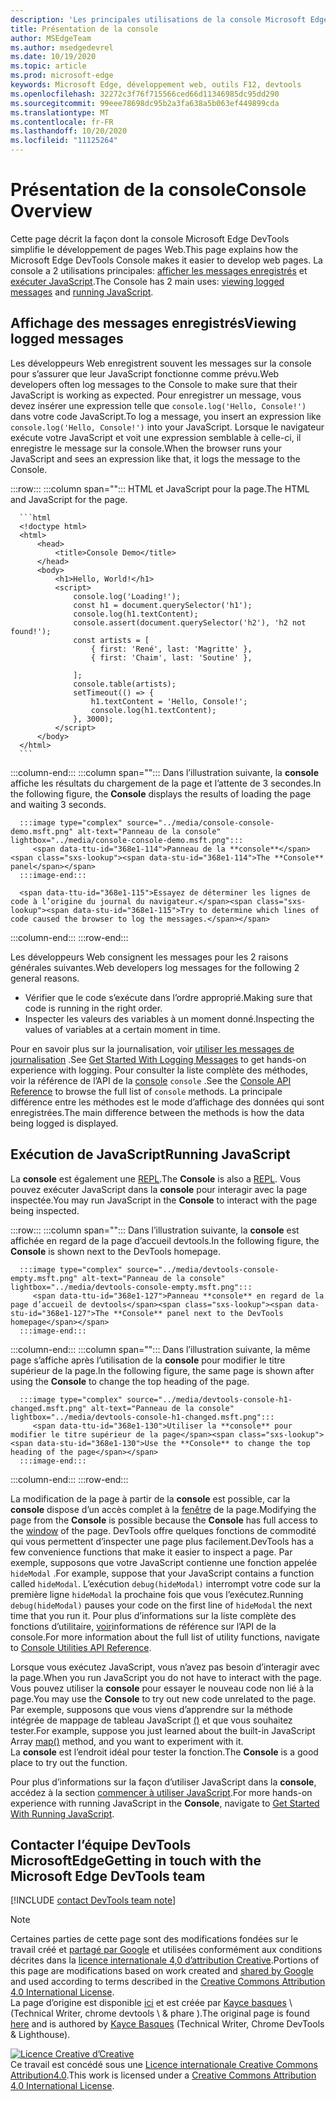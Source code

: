 ```yaml
---
description: 'Les principales utilisations de la console Microsoft Edge DevTools: journalisation des messages et exécution de JavaScript.'
title: Présentation de la console
author: MSEdgeTeam
ms.author: msedgedevrel
ms.date: 10/19/2020
ms.topic: article
ms.prod: microsoft-edge
keywords: Microsoft Edge, développement web, outils F12, devtools
ms.openlocfilehash: 32272c3f76f715566ced66d11346985dc95dd290
ms.sourcegitcommit: 99eee78698dc95b2a3fa638a5b063ef449899cda
ms.translationtype: MT
ms.contentlocale: fr-FR
ms.lasthandoff: 10/20/2020
ms.locfileid: "11125264"
---
```

<!-- Copyright Kayce Basques 

   Licensed under the Apache License, Version 2.0 (the "License");
   you may not use this file except in compliance with the License.
   You may obtain a copy of the License at

       https://www.apache.org/licenses/LICENSE-2.0

   Unless required by applicable law or agreed to in writing, software
   distributed under the License is distributed on an "AS IS" BASIS,
   WITHOUT WARRANTIES OR CONDITIONS OF ANY KIND, either express or implied.
   See the License for the specific language governing permissions and
   limitations under the License.  -->

# <span data-ttu-id="368e1-104">Présentation de la console</span><span class="sxs-lookup"><span data-stu-id="368e1-104">Console Overview</span></span>  

  

<span data-ttu-id="368e1-105">Cette page décrit la façon dont la console Microsoft Edge DevTools simplifie le développement de pages Web.</span><span class="sxs-lookup"><span data-stu-id="368e1-105">This page explains how the Microsoft Edge DevTools Console makes it easier to develop web pages.</span></span>  <span data-ttu-id="368e1-106">La console a 2 utilisations principales: [afficher les messages enregistrés](#viewing-logged-messages) et [exécuter JavaScript](#running-javascript).</span><span class="sxs-lookup"><span data-stu-id="368e1-106">The Console has 2 main uses: [viewing logged messages](#viewing-logged-messages) and [running JavaScript](#running-javascript).</span></span>  

## <span data-ttu-id="368e1-107">Affichage des messages enregistrés</span><span class="sxs-lookup"><span data-stu-id="368e1-107">Viewing logged messages</span></span>  

<span data-ttu-id="368e1-108">Les développeurs Web enregistrent souvent les messages sur la console pour s’assurer que leur JavaScript fonctionne comme prévu.</span><span class="sxs-lookup"><span data-stu-id="368e1-108">Web developers often log messages to the Console to make sure that their JavaScript is working as expected.</span></span>  <span data-ttu-id="368e1-109">Pour enregistrer un message, vous devez insérer une expression telle que `console.log('Hello, Console!')` dans votre code JavaScript.</span><span class="sxs-lookup"><span data-stu-id="368e1-109">To log a message, you insert an expression like `console.log('Hello, Console!')` into your JavaScript.</span></span>  <span data-ttu-id="368e1-110">Lorsque le navigateur exécute votre JavaScript et voit une expression semblable à celle-ci, il enregistre le message sur la console.</span><span class="sxs-lookup"><span data-stu-id="368e1-110">When the browser runs your JavaScript and sees an expression like that, it logs the message to the Console.</span></span>  

:::row:::
   :::column span="":::
      <span data-ttu-id="368e1-111">HTML et JavaScript pour la page.</span><span class="sxs-lookup"><span data-stu-id="368e1-111">The HTML and JavaScript for the page.</span></span>  
      
      ```html
      <!doctype html>
      <html>
          <head>
              <title>Console Demo</title>
          </head>
          <body>
              <h1>Hello, World!</h1>
              <script>
                  console.log('Loading!');
                  const h1 = document.querySelector('h1');
                  console.log(h1.textContent);
                  console.assert(document.querySelector('h2'), 'h2 not found!');
                  const artists = [
                      { first: 'René', last: 'Magritte' },
                      { first: 'Chaim', last: 'Soutine' },
                        
                  ];
                  console.table(artists);
                  setTimeout(() => {
                      h1.textContent = 'Hello, Console!';
                      console.log(h1.textContent);
                  }, 3000);
              </script>
          </body>
      </html>
      ```  
   :::column-end:::
   :::column span="":::
      <span data-ttu-id="368e1-112">Dans l’illustration suivante, la **console** affiche les résultats du chargement de la page et l’attente de 3 secondes.</span><span class="sxs-lookup"><span data-stu-id="368e1-112">In the following figure, the **Console** displays the results of loading the page and waiting 3 seconds.</span></span>  
      
      :::image type="complex" source="../media/console-console-demo.msft.png" alt-text="Panneau de la console" lightbox="../media/console-console-demo.msft.png":::
         <span data-ttu-id="368e1-114">Panneau de la **console**</span><span class="sxs-lookup"><span data-stu-id="368e1-114">The **Console** panel</span></span>  
      :::image-end:::  
      
      <span data-ttu-id="368e1-115">Essayez de déterminer les lignes de code à l’origine du journal du navigateur.</span><span class="sxs-lookup"><span data-stu-id="368e1-115">Try to determine which lines of code caused the browser to log the messages.</span></span>  
   :::column-end:::
:::row-end:::  

<span data-ttu-id="368e1-116">Les développeurs Web consignent les messages pour les 2 raisons générales suivantes.</span><span class="sxs-lookup"><span data-stu-id="368e1-116">Web developers log messages for the following 2 general reasons.</span></span>  

*   <span data-ttu-id="368e1-117">Vérifier que le code s’exécute dans l’ordre approprié.</span><span class="sxs-lookup"><span data-stu-id="368e1-117">Making sure that code is running in the right order.</span></span>  
*   <span data-ttu-id="368e1-118">Inspecter les valeurs des variables à un moment donné.</span><span class="sxs-lookup"><span data-stu-id="368e1-118">Inspecting the values of variables at a certain moment in time.</span></span>  

<span data-ttu-id="368e1-119">Pour en savoir plus sur la journalisation, voir [utiliser les messages de journalisation][DevtoolsConsoleLoggingMessages] .</span><span class="sxs-lookup"><span data-stu-id="368e1-119">See [Get Started With Logging Messages][DevtoolsConsoleLoggingMessages] to get hands-on experience with logging.</span></span>  <span data-ttu-id="368e1-120">Pour consulter la liste complète des méthodes, voir la référence de l’API de la [console][DevToolsConsoleAPI] `console` .</span><span class="sxs-lookup"><span data-stu-id="368e1-120">See the [Console API Reference][DevToolsConsoleAPI] to browse the full list of `console` methods.</span></span>  <span data-ttu-id="368e1-121">La principale différence entre les méthodes est le mode d’affichage des données qui sont enregistrées.</span><span class="sxs-lookup"><span data-stu-id="368e1-121">The main difference between the methods is how the data being logged is displayed.</span></span>  

## <span data-ttu-id="368e1-122">Exécution de JavaScript</span><span class="sxs-lookup"><span data-stu-id="368e1-122">Running JavaScript</span></span>  

<span data-ttu-id="368e1-123">La **console** est également une [REPL][WikiREPLoop].</span><span class="sxs-lookup"><span data-stu-id="368e1-123">The **Console** is also a [REPL][WikiREPLoop].</span></span>  <span data-ttu-id="368e1-124">Vous pouvez exécuter JavaScript dans la **console** pour interagir avec la page inspectée.</span><span class="sxs-lookup"><span data-stu-id="368e1-124">You may run JavaScript in the **Console** to interact with the page being inspected.</span></span>   

:::row:::
   :::column span="":::
      <span data-ttu-id="368e1-125">Dans l’illustration suivante, la **console** est affichée en regard de la page d’accueil devtools.</span><span class="sxs-lookup"><span data-stu-id="368e1-125">In the following figure, the **Console** is shown next to the DevTools homepage.</span></span>  
      
      :::image type="complex" source="../media/devtools-console-empty.msft.png" alt-text="Panneau de la console" lightbox="../media/devtools-console-empty.msft.png":::
         <span data-ttu-id="368e1-127">Panneau **console** en regard de la page d’accueil de devtools</span><span class="sxs-lookup"><span data-stu-id="368e1-127">The **Console** panel next to the DevTools homepage</span></span>  
      :::image-end:::  
   :::column-end:::
   :::column span="":::
      <span data-ttu-id="368e1-128">Dans l’illustration suivante, la même page s’affiche après l’utilisation de la **console** pour modifier le titre supérieur de la page.</span><span class="sxs-lookup"><span data-stu-id="368e1-128">In the following figure, the same page is shown after using the **Console** to change the top heading of the page.</span></span>
      
      :::image type="complex" source="../media/devtools-console-h1-changed.msft.png" alt-text="Panneau de la console" lightbox="../media/devtools-console-h1-changed.msft.png":::
         <span data-ttu-id="368e1-130">Utiliser la **console** pour modifier le titre supérieur de la page</span><span class="sxs-lookup"><span data-stu-id="368e1-130">Use the **Console** to change the top heading of the page</span></span>  
      :::image-end:::  
   :::column-end:::
:::row-end:::

<span data-ttu-id="368e1-131">La modification de la page à partir de la **console** est possible, car la **console** dispose d’un accès complet à la [fenêtre][MDNWindow] de la page.</span><span class="sxs-lookup"><span data-stu-id="368e1-131">Modifying the page from the **Console** is possible because the **Console** has full access to the [window][MDNWindow] of the page.</span></span>  <span data-ttu-id="368e1-132">DevTools offre quelques fonctions de commodité qui vous permettent d’inspecter une page plus facilement.</span><span class="sxs-lookup"><span data-stu-id="368e1-132">DevTools has a few convenience functions that make it easier to inspect a page.</span></span>  <span data-ttu-id="368e1-133">Par exemple, supposons que votre JavaScript contienne une fonction appelée `hideModal` .</span><span class="sxs-lookup"><span data-stu-id="368e1-133">For example, suppose that your JavaScript contains a function called `hideModal`.</span></span>  <span data-ttu-id="368e1-134">L’exécution `debug(hideModal)` interrompt votre code sur la première ligne `hideModal` la prochaine fois que vous l’exécutez.</span><span class="sxs-lookup"><span data-stu-id="368e1-134">Running `debug(hideModal)` pauses your code on the first line of `hideModal` the next time that you run it.</span></span>  <span data-ttu-id="368e1-135">Pour plus d’informations sur la liste complète des fonctions d’utilitaire, [voir][DevtoolsConsoleUtilitiesDebug]informations de référence sur l’API de la console.</span><span class="sxs-lookup"><span data-stu-id="368e1-135">For more information about the full list of utility functions, navigate to [Console Utilities API Reference][DevtoolsConsoleUtilitiesDebug].</span></span>  

<span data-ttu-id="368e1-136">Lorsque vous exécutez JavaScript, vous n’avez pas besoin d’interagir avec la page.</span><span class="sxs-lookup"><span data-stu-id="368e1-136">When you run JavaScript you do not have to interact with the page.</span></span>  <span data-ttu-id="368e1-137">Vous pouvez utiliser la **console** pour essayer le nouveau code non lié à la page.</span><span class="sxs-lookup"><span data-stu-id="368e1-137">You may use the **Console** to try out new code unrelated to the page.</span></span>  <span data-ttu-id="368e1-138">Par exemple, supposons que vous viens d’apprendre sur la méthode intégrée de mappage de tableau JavaScript [()][MDNMap] et que vous souhaitez tester.</span><span class="sxs-lookup"><span data-stu-id="368e1-138">For example, suppose you just learned about the built-in JavaScript Array [map()][MDNMap] method, and you want to experiment with it.</span></span>  
<span data-ttu-id="368e1-139">La **console** est l’endroit idéal pour tester la fonction.</span><span class="sxs-lookup"><span data-stu-id="368e1-139">The **Console** is a good place to try out the function.</span></span>  

<span data-ttu-id="368e1-140">Pour plus d’informations sur la façon d’utiliser JavaScript dans la **console**, accédez à la section [commencer à utiliser JavaScript][DevtoolsConsoleRunningJavascript].</span><span class="sxs-lookup"><span data-stu-id="368e1-140">For more hands-on experience with running JavaScript in the **Console**, navigate to [Get Started With Running JavaScript][DevtoolsConsoleRunningJavascript].</span></span>  

## <span data-ttu-id="368e1-141">Contacter l’équipe DevTools MicrosoftEdge</span><span class="sxs-lookup"><span data-stu-id="368e1-141">Getting in touch with the Microsoft Edge DevTools team</span></span>  

[!INCLUDE [contact DevTools team note](../includes/contact-devtools-team-note.md)]  

<!-- links -->  

[DevToolsConsoleAPI]: ./api.md "Référence sur les API de console | Documents Microsoft"  
[DevtoolsConsoleLoggingMessages]: ./log.md "Commencer à utiliser la journalisation des messages dans la console | Documents Microsoft"  
[DevtoolsConsoleRunningJavascript]: ./javascript.md "Commencer à utiliser JavaScript dans la console | Documents Microsoft"  
[DevtoolsConsoleUtilitiesDebug]: ./utilities.md#debug "XXXXXX xxx xxxxxxx xxx xxxxxxx xxxxx Documents Microsoft"  

[MDNMap]: https://developer.mozilla.org/docs/Web/JavaScript/Reference/Global_Objects/Array/map "Array. prototype. map () | MDN"  
[MDNWindow]: https://developer.mozilla.org/docs/Web/API/Window "Fenêtre | MDN"  

[WikiREPLoop]: https://en.wikipedia.org/wiki/Read%E2%80%93eval%E2%80%93print_loop "Lecture-eval-imprimer en boucle-Wikipédia"  

> [!NOTE]
> <span data-ttu-id="368e1-149">Certaines parties de cette page sont des modifications fondées sur le travail créé et [partagé par Google][GoogleSitePolicies] et utilisées conformément aux conditions décrites dans la [licence internationale 4,0 d’attribution Creative][CCA4IL].</span><span class="sxs-lookup"><span data-stu-id="368e1-149">Portions of this page are modifications based on work created and [shared by Google][GoogleSitePolicies] and used according to terms described in the [Creative Commons Attribution 4.0 International License][CCA4IL].</span></span>  
> <span data-ttu-id="368e1-150">La page d’origine est disponible [ici](https://developers.google.com/web/tools/chrome-devtools/console/index) et est créée par [Kayce basques][KayceBasques] \ (Technical Writer, chrome devtools \ & phare \).</span><span class="sxs-lookup"><span data-stu-id="368e1-150">The original page is found [here](https://developers.google.com/web/tools/chrome-devtools/console/index) and is authored by [Kayce Basques][KayceBasques] \(Technical Writer, Chrome DevTools \& Lighthouse\).</span></span>  

[![Licence Creative d’Creative][CCby4Image]][CCA4IL]  
<span data-ttu-id="368e1-152">Ce travail est concédé sous une [Licence internationale Creative Commons Attribution4.0][CCA4IL].</span><span class="sxs-lookup"><span data-stu-id="368e1-152">This work is licensed under a [Creative Commons Attribution 4.0 International License][CCA4IL].</span></span>  

[CCA4IL]: https://creativecommons.org/licenses/by/4.0  
[CCby4Image]: https://i.creativecommons.org/l/by/4.0/88x31.png  
[GoogleSitePolicies]: https://developers.google.com/terms/site-policies  
[KayceBasques]: https://developers.google.com/web/resources/contributors/kaycebasques  

